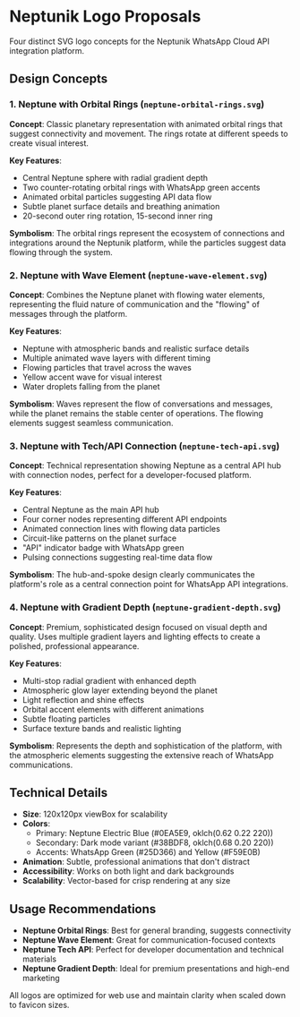 # Neptunik Logo Proposals

Four distinct SVG logo concepts for the Neptunik WhatsApp Cloud API integration platform.

## Design Concepts

### 1. Neptune with Orbital Rings (`neptune-orbital-rings.svg`)

**Concept**: Classic planetary representation with animated orbital rings that suggest connectivity and movement. The rings rotate at different speeds to create visual interest.

**Key Features**:
- Central Neptune sphere with radial gradient depth
- Two counter-rotating orbital rings with WhatsApp green accents
- Animated orbital particles suggesting API data flow
- Subtle planet surface details and breathing animation
- 20-second outer ring rotation, 15-second inner ring

**Symbolism**: The orbital rings represent the ecosystem of connections and integrations around the Neptunik platform, while the particles suggest data flowing through the system.

### 2. Neptune with Wave Element (`neptune-wave-element.svg`)

**Concept**: Combines the Neptune planet with flowing water elements, representing the fluid nature of communication and the "flowing" of messages through the platform.

**Key Features**:
- Neptune with atmospheric bands and realistic surface details
- Multiple animated wave layers with different timing
- Flowing particles that travel across the waves
- Yellow accent wave for visual interest
- Water droplets falling from the planet

**Symbolism**: Waves represent the flow of conversations and messages, while the planet remains the stable center of operations. The flowing elements suggest seamless communication.

### 3. Neptune with Tech/API Connection (`neptune-tech-api.svg`)

**Concept**: Technical representation showing Neptune as a central API hub with connection nodes, perfect for a developer-focused platform.

**Key Features**:
- Central Neptune as the main API hub
- Four corner nodes representing different API endpoints
- Animated connection lines with flowing data particles
- Circuit-like patterns on the planet surface
- "API" indicator badge with WhatsApp green
- Pulsing connections suggesting real-time data flow

**Symbolism**: The hub-and-spoke design clearly communicates the platform's role as a central connection point for WhatsApp API integrations.

### 4. Neptune with Gradient Depth (`neptune-gradient-depth.svg`)

**Concept**: Premium, sophisticated design focused on visual depth and quality. Uses multiple gradient layers and lighting effects to create a polished, professional appearance.

**Key Features**:
- Multi-stop radial gradient with enhanced depth
- Atmospheric glow layer extending beyond the planet
- Light reflection and shine effects
- Orbital accent elements with different animations
- Subtle floating particles
- Surface texture bands and realistic lighting

**Symbolism**: Represents the depth and sophistication of the platform, with the atmospheric elements suggesting the extensive reach of WhatsApp communications.

## Technical Details

- **Size**: 120x120px viewBox for scalability
- **Colors**: 
  - Primary: Neptune Electric Blue (#0EA5E9, oklch(0.62 0.22 220))
  - Secondary: Dark mode variant (#38BDF8, oklch(0.68 0.20 220))
  - Accents: WhatsApp Green (#25D366) and Yellow (#F59E0B)
- **Animation**: Subtle, professional animations that don't distract
- **Accessibility**: Works on both light and dark backgrounds
- **Scalability**: Vector-based for crisp rendering at any size

## Usage Recommendations

- **Neptune Orbital Rings**: Best for general branding, suggests connectivity
- **Neptune Wave Element**: Great for communication-focused contexts
- **Neptune Tech API**: Perfect for developer documentation and technical materials
- **Neptune Gradient Depth**: Ideal for premium presentations and high-end marketing

All logos are optimized for web use and maintain clarity when scaled down to favicon sizes.